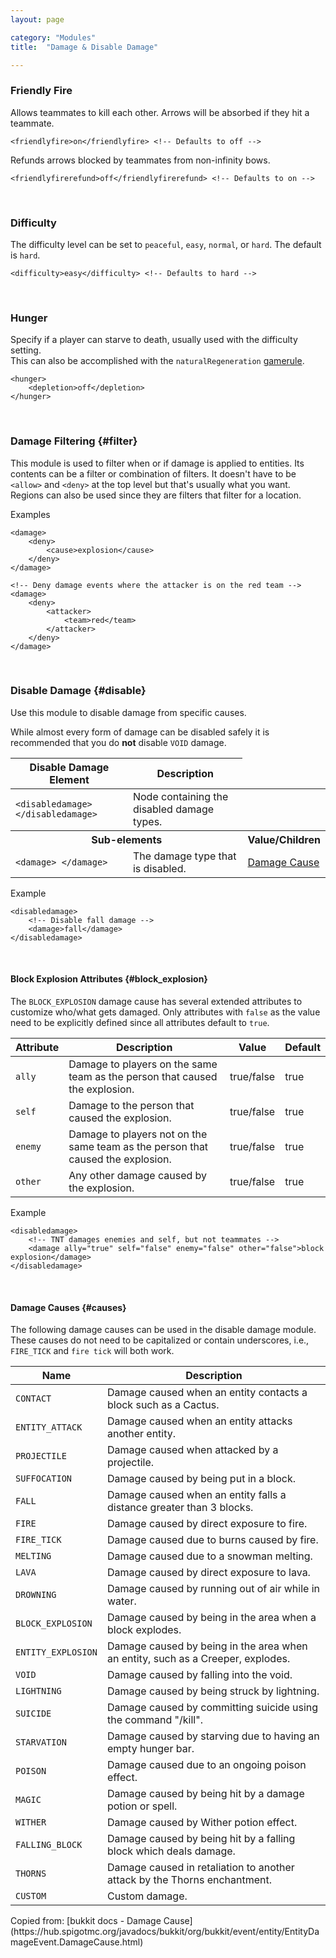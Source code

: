```yaml
---
layout: page

category: "Modules"
title:  "Damage & Disable Damage"

---
```


### Friendly Fire
Allows teammates to kill each other. Arrows will be absorbed if they hit a teammate.

    <friendlyfire>on</friendlyfire> <!-- Defaults to off -->

Refunds arrows blocked by teammates from non-infinity bows.

    <friendlyfirerefund>off</friendlyfirerefund> <!-- Defaults to on -->

<br/>

### Difficulty
The difficulty level can be set to `peaceful`, `easy`, `normal`, or `hard`. The default is `hard`.

    <difficulty>easy</difficulty> <!-- Defaults to hard -->

<br/>

### Hunger
Specify if a player can starve to death, usually used with the difficulty setting.<br/>
This can also be accomplished with the `naturalRegeneration` [gamerule](/modules/gamerules).

    <hunger>
        <depletion>off</depletion>
    </hunger>

<br/>

### Damage Filtering {#filter}

This module is used to filter when or if damage is applied to entities.
Its contents can be a filter or combination of filters.
It doesn't have to be `<allow>` and `<deny>` at the top level but that's usually what you want.
Regions can also be used since they are filters that filter for a location.

Examples

    <damage>
        <deny>
            <cause>explosion</cause>
        </deny>
    </damage>

    <!-- Deny damage events where the attacker is on the red team -->
    <damage>
        <deny>
            <attacker>
                <team>red</team>
            </attacker>
        </deny>
    </damage>

<br/>

### Disable Damage {#disable}
Use this module to disable damage from specific causes.

While almost every form of damage can be disabled safely it is recommended that you do **not** disable `VOID` damage.
<div class='table-responsive'>
  <table class='table table-striped table-condensed'>
    <thead>
      <tr>
        <th>Disable Damage Element</th>
        <th>Description</th>
      </tr>
    </thead>
    <tbody>
      <tr>
        <td>
          <span class='highlight'>
            <code>&lt;disabledamage&gt; &lt;/disabledamage&gt;</code>
          </span>
        </td>
        <td>Node containing the disabled damage types.</td>
        <td></td>
      </tr>
      <tr>
        <th colspan='2'>Sub-elements</th>
        <th>Value/Children</th>
      </tr>
      <tr>
        <td>
          <span class='highlight'>
            <code>&lt;damage&gt; &lt;/damage&gt;</code>
          </span>
        </td>
        <td>
          The damage type that is disabled.
        </td>
        <td>
          <a href='#causes'>Damage Cause</a>
        </td>
      </tr>
    </tbody>
  </table>
</div>
Example

    <disabledamage>
        <!-- Disable fall damage -->
        <damage>fall</damage>
    </disabledamage>


<br/>

#### Block Explosion Attributes {#block_explosion}

The `BLOCK_EXPLOSION` damage cause has several extended attributes to customize who/what gets damaged. Only attributes with `false` as the value need to be explicitly defined since all attributes default to `true`.
<div class='table-responsive'>
  <table class='table table-striped table-condensed'>
    <thead>
      <tr>
        <th>Attribute</th>
        <th>Description</th>
        <th>Value</th>
        <th>Default</th>
      </tr>
    </thead>
    <tbody>
      <tr>
        <td>
          <code>ally</code>
        </td>
        <td>Damage to players on the same team as the person that caused the explosion.</td>
        <td>
          <span class='label label-primary'>true/false</span>
        </td>
        <td>true</td>
      </tr>
      <tr>
        <td>
          <code>self</code>
        </td>
        <td>Damage to the person that caused the explosion.</td>
        <td>
          <span class='label label-primary'>true/false</span>
        </td>
        <td>true</td>
      </tr>
      <tr>
        <td>
          <code>enemy</code>
        </td>
        <td>Damage to players not on the same team as the person that caused the explosion.</td>
        <td>
          <span class='label label-primary'>true/false</span>
        </td>
        <td>true</td>
      </tr>
      <tr>
        <td>
          <code>other</code>
        </td>
        <td>Any other damage caused by the explosion.</td>
        <td>
          <span class='label label-primary'>true/false</span>
        </td>
        <td>true</td>
      </tr>
    </tbody>
  </table>
</div>
Example

    <disabledamage>
        <!-- TNT damages enemies and self, but not teammates -->
        <damage ally="true" self="false" enemy="false" other="false">block explosion</damage>
    </disabledamage>


<br/>

#### Damage Causes {#causes}
The following damage causes can be used in the disable damage module.
These causes do not need to be capitalized or contain underscores, i.e., `FIRE_TICK` and `fire tick` will both work.
<div class='table-responsive'>
  <table class='table table-striped table-condensed'>
    <thead>
      <tr>
        <th>Name</th>
        <th>Description</th>
      </tr>
    </thead>
    <tbody>
      <tr>
        <td>
          <code>CONTACT</code>
        </td>
        <td>
          Damage caused when an entity contacts a block such as a Cactus.
        </td>
      </tr>
      <tr>
        <td>
          <code>ENTITY_ATTACK</code>
        </td>
        <td>
          Damage caused when an entity attacks another entity.
        </td>
      </tr>
      <tr>
        <td>
          <code>PROJECTILE</code>
        </td>
        <td>
          Damage caused when attacked by a projectile.
        </td>
      </tr>
      <tr>
        <td>
          <code>SUFFOCATION</code>
        </td>
        <td>
          Damage caused by being put in a block.
        </td>
      </tr>
      <tr>
        <td>
          <code>FALL</code>
        </td>
        <td>
          Damage caused when an entity falls a distance greater than 3 blocks.
        </td>
      </tr>
      <tr>
        <td>
          <code>FIRE</code>
        </td>
        <td>
          Damage caused by direct exposure to fire.
        </td>
      </tr>
      <tr>
        <td>
          <code>FIRE_TICK</code>
        </td>
        <td>
          Damage caused due to burns caused by fire.
        </td>
      </tr>
      <tr>
        <td>
          <code>MELTING</code>
        </td>
        <td>
          Damage caused due to a snowman melting.
        </td>
      </tr>
      <tr>
        <td>
          <code>LAVA</code>
        </td>
        <td>
          Damage caused by direct exposure to lava.
        </td>
      </tr>
      <tr>
        <td>
          <code>DROWNING</code>
        </td>
        <td>
          Damage caused by running out of air while in water.
        </td>
      </tr>
      <tr>
        <td>
          <code>BLOCK_EXPLOSION</code>
        </td>
        <td>
          Damage caused by being in the area when a block explodes.
        </td>
      </tr>
      <tr>
        <td>
          <code>ENTITY_EXPLOSION</code>
        </td>
        <td>
          Damage caused by being in the area when an entity, such as a Creeper, explodes.
        </td>
      </tr>
      <tr>
        <td>
          <code>VOID</code>
        </td>
        <td>
          Damage caused by falling into the void.
        </td>
      </tr>
      <tr>
        <td>
          <code>LIGHTNING</code>
        </td>
        <td>
          Damage caused by being struck by lightning.
        </td>
      </tr>
      <tr>
        <td>
          <code>SUICIDE</code>
        </td>
        <td>
          Damage caused by committing suicide using the command "/kill".
        </td>
      </tr>
      <tr>
        <td>
          <code>STARVATION</code>
        </td>
        <td>
          Damage caused by starving due to having an empty hunger bar.
        </td>
      </tr>
      <tr>
        <td>
          <code>POISON</code>
        </td>
        <td>
          Damage caused due to an ongoing poison effect.
        </td>
      </tr>
      <tr>
        <td>
          <code>MAGIC</code>
        </td>
        <td>
          Damage caused by being hit by a damage potion or spell.
        </td>
      </tr>
      <tr>
        <td>
          <code>WITHER</code>
        </td>
        <td>
          Damage caused by Wither potion effect.
        </td>
      </tr>
      <tr>
        <td>
          <code>FALLING_BLOCK</code>
        </td>
        <td>
          Damage caused by being hit by a falling block which deals damage.
        </td>
      </tr>
      <tr>
        <td>
          <code>THORNS</code>
        </td>
        <td>
          Damage caused in retaliation to another attack by the Thorns enchantment.
        </td>
      </tr>
      <tr>
        <td>
          <code>CUSTOM</code>
        </td>
        <td>
          Custom damage.
        </td>
      </tr>
    </tbody>
  </table>
</div>
Copied from: [bukkit docs - Damage Cause](https://hub.spigotmc.org/javadocs/bukkit/org/bukkit/event/entity/EntityDamageEvent.DamageCause.html)
